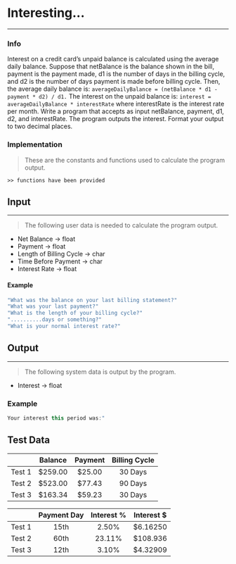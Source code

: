 # Interesting...
***
### Info
Interest on a credit card’s unpaid balance is calculated using the average daily
balance. Suppose that netBalance is the balance shown in the bill, payment is
the payment made, d1 is the number of days in the billing cycle, and d2 is the
number of days payment is made before billing cycle. Then, the average daily
balance is:
`averageDailyBalance = (netBalance * d1 - payment * d2) / d1.`
The interest on the unpaid balance is:
`interest = averageDailyBalance * interestRate`
where interestRate is the interest rate per month. Write a program that accepts
as input netBalance, payment, d1, d2, and interestRate. The program outputs the
interest. Format your output to two decimal places.

### Implementation
> These are the constants and functions used to calculate the program output.

```
>> functions have been provided
```

## Input
***
> The following user data is needed to calculate the program output.

+ Net Balance -> float
+ Payment -> float
+ Length of Billing Cycle -> char
+ Time Before Payment -> char
+ Interest Rate -> float

#### Example
```c++
"What was the balance on your last billing statement?"
"What was your last payment?"
"What is the length of your billing cycle?"
"..........days or something?"
"What is your normal interest rate?"
```

## Output
***
> The following system data is output by the program.

+ Interest -> float

### Example
```c++
Your interest this period was:"
```

## Test Data
|        | Balance | Payment | Billing Cycle |
|:------:|:-------:|:-------:|:-------------:|
| Test 1 | $259.00 | $25.00  | 30 Days       |
| Test 2 | $523.00 | $77.43  | 90 Days       |
| Test 3 | $163.34 | $59.23  | 30 Days       |

|        | Payment Day | Interest % | Interest $ |
|:------:|:-----------:|:----------:|:----------:|
| Test 1 | 15th        |   2.50%    |  $6.16250  |
| Test 2 | 60th        |  23.11%    |  $108.936  |
| Test 3 | 12th        |   3.10%    |  $4.32909  |
